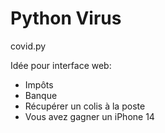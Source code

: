 # Python Virus
covid.py

Idée pour interface web:
- Impôts
- Banque
- Récupérer un colis à la poste
- Vous avez gagner un iPhone 14


